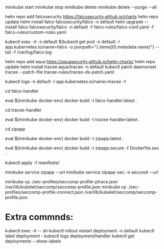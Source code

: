 minikube start
minikube stop
minikube delete
minikube delete --purge --all


helm repo add falcosecurity https://falcosecurity.github.io/charts
helm repo update
helm install falco falcosecurity/falco -n default
helm upgrade --install falco falcosecurity/falco -n default -f falco-rules/falco-conf.yaml -f falco-rules/custom-rules.yaml

kubectl exec -it -n default $(kubectl get pod -n default -l app.kubernetes.io/name=falco -o jsonpath="{.items[0].metadata.name}") -- tail -f /var/log/falco.log


helm repo add aqua https://aquasecurity.github.io/helm-charts/
helm repo update
helm install tracee aqua/tracee -n default
kubectl patch daemonset tracee --patch-file tracee-rules/tracee-ds-patch.yaml

kubectl logs -n default -l app.kubernetes.io/name=tracee -f


cd falco-handler

eval $(minikube docker-env)
docker build -t falco-handler:latest .

cd tracee-handler

eval $(minikube docker-env)
docker build -t tracee-handler:latest .

cd zipapp

eval $(minikube docker-env)
docker build -t zipapp:latest .

eval $(minikube docker-env)
docker build -t zipapp:secure -f Dockerfile.sec .

kubectl apply -f manifests/


minikube service zipapp --url
minikube service zipapp-sec -n secured --url


minikube cp ./sec-profiles/seccomp-profile-ptrace.json /var/lib/kubelet/seccomp/seccomp-profile.json
minikube cp ./sec-profiles/seccomp-profile-connect.json /var/lib/kubelet/seccomp/seccomp-profile.json

# Extra commnds:
kubectl exec -it <pod> -- sh
kubectl rollout restart deployment -n default
kubectl label deployment <deployment-name> <label-key>-
kubectl logs deployment/handler
kubectl get deployments --show-labels
